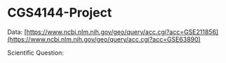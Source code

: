 # CGS4144-Project

Data: [https://www.ncbi.nlm.nih.gov/geo/query/acc.cgi?acc=GSE211856](https://www.ncbi.nlm.nih.gov/geo/query/acc.cgi?acc=GSE63890)

Scientific Question:
